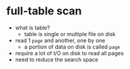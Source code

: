 # full-table scan

- what is table?
  - table is single or multiple file on disk
- read 1 `page` and another, one by one
  - a portion of data on disk is called `page`
- require a lot of I/O on disk to read all pages
- need to reduce the search space
